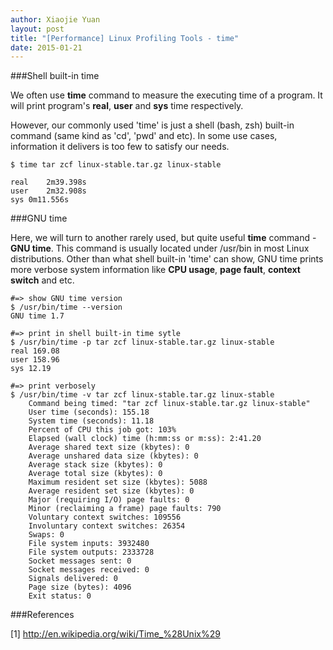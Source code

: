 ```yaml
---
author: Xiaojie Yuan
layout:	post
title: "[Performance] Linux Profiling Tools - time"
date: 2015-01-21
---
```


###Shell built-in time

We often use __time__ command to measure the executing time of a program. It will print program's __real__, __user__ and __sys__ time respectively.

However, our commonly used 'time' is just a shell (bash, zsh) built-in command (same kind as 'cd', 'pwd' and etc). In some use cases, information it delivers is too few to satisfy our needs.

```
$ time tar zcf linux-stable.tar.gz linux-stable
 
real	2m39.398s
user	2m32.908s
sys	0m11.556s
```

###GNU time

Here, we will turn to another rarely used, but quite useful __time__ command - __GNU time__. This command is usually located under /usr/bin in most Linux distributions. Other than what shell built-in 'time' can show, GNU time prints more verbose system information like __CPU usage__, __page fault__, __context switch__ and etc.

```
#=> show GNU time version
$ /usr/bin/time --version
GNU time 1.7

#=> print in shell built-in time sytle
$ /usr/bin/time -p tar zcf linux-stable.tar.gz linux-stable
real 169.08
user 158.96
sys 12.19

#=> print verbosely
$ /usr/bin/time -v tar zcf linux-stable.tar.gz linux-stable
	Command being timed: "tar zcf linux-stable.tar.gz linux-stable"
	User time (seconds): 155.18
	System time (seconds): 11.18
	Percent of CPU this job got: 103%
	Elapsed (wall clock) time (h:mm:ss or m:ss): 2:41.20
	Average shared text size (kbytes): 0
	Average unshared data size (kbytes): 0
	Average stack size (kbytes): 0
	Average total size (kbytes): 0
	Maximum resident set size (kbytes): 5088
	Average resident set size (kbytes): 0
	Major (requiring I/O) page faults: 0
	Minor (reclaiming a frame) page faults: 790
	Voluntary context switches: 109556
	Involuntary context switches: 26354
	Swaps: 0
	File system inputs: 3932480
	File system outputs: 2333728
	Socket messages sent: 0
	Socket messages received: 0
	Signals delivered: 0
	Page size (bytes): 4096
	Exit status: 0
```

###References

[1] <http://en.wikipedia.org/wiki/Time_%28Unix%29>
